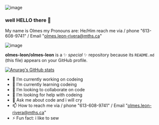 ![image](https://github.com/olmes-leon/olmes-leon/assets/144264100/b3b304c0-4f42-43f3-8ca6-2f4ad5ceab45)
### well HELLO there 🐪
My name is Olmes
my Pronouns are: He/Him
reach me via / phone "613-608-9741" / Email "olmes.leon-rivera@mths.ca" 

![image](https://github.com/olmes-leon/olmes-leon/assets/144264100/96e19ec8-7080-4697-831e-ecf2cf1195a2)


**olmes-leon/olmes-leon** is a ✨ _special_ ✨ repository because its `README.md` (this file) appears on your GitHub profile.

[![Anurag's GitHub stats](https://github-readme-stats.vercel.app/api?username=olmes-leon)](https://github.com/anuraghazra/github-readme-stats)

- 🔭 I’m currently working on codeing
- 🌱 I’m currently learning codeing
- 👯 I’m looking to collaborate on code
- 🤔 I’m looking for help with codeing
- 💬 Ask me about code and i will cry
- 📫 How to reach me via / phone "613-608-9741" / Email "olmes.leon-rivera@mths.ca" 
- ⚡ Fun fact: i like to sew
